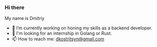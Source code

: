 ### Hi there
My name is Dmitriy
- 🔭 I’m currently working on honing my skills as a backend developer.
- 🤔 I'm looking for an internship in Golang or Rust.
- 📫 How to reach me: [dkostritsyn@gmail.com](mailto:dkostritsyn@gmail.com)
